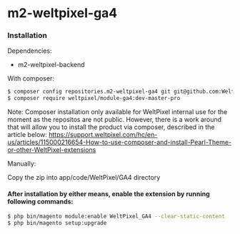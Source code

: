 # m2-weltpixel-ga4

### Installation

Dependencies:
 - m2-weltpixel-backend

With composer:

```sh
$ composer config repositories.m2-weltpixel-ga4 git git@github.com:Weltpixel/m2-weltpixel-ga4.git
$ composer require weltpixel/module-ga4:dev-master-pro
```
Note: Composer installation only available for WeltPixel internal use for the moment as the repositos are not public. However, there is a work around that will allow you to install the product via composer, described in the article below: https://support.weltpixel.com/hc/en-us/articles/115000216654-How-to-use-composer-and-install-Pearl-Theme-or-other-WeltPixel-extensions


Manually:

Copy the zip into app/code/WeltPixel/GA4 directory


#### After installation by either means, enable the extension by running following commands:

```sh
$ php bin/magento module:enable WeltPixel_GA4 --clear-static-content
$ php bin/magento setup:upgrade
```
